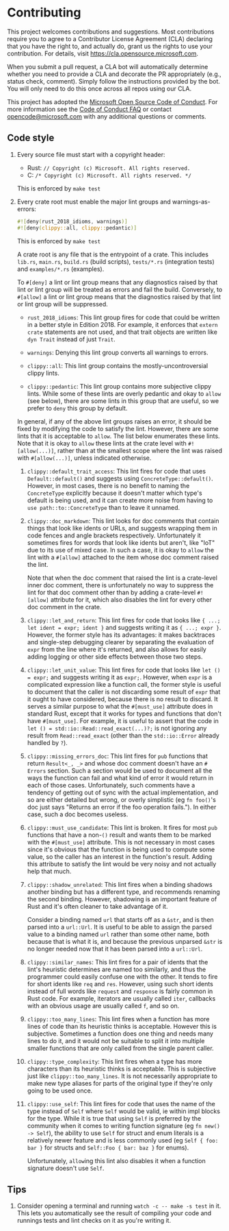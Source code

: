 # Contributing

This project welcomes contributions and suggestions.  Most contributions require you to agree to a
Contributor License Agreement (CLA) declaring that you have the right to, and actually do, grant us
the rights to use your contribution. For details, visit https://cla.opensource.microsoft.com.

When you submit a pull request, a CLA bot will automatically determine whether you need to provide
a CLA and decorate the PR appropriately (e.g., status check, comment). Simply follow the instructions
provided by the bot. You will only need to do this once across all repos using our CLA.

This project has adopted the [Microsoft Open Source Code of Conduct](https://opensource.microsoft.com/codeofconduct/).
For more information see the [Code of Conduct FAQ](https://opensource.microsoft.com/codeofconduct/faq/) or
contact [opencode@microsoft.com](mailto:opencode@microsoft.com) with any additional questions or comments.


## Code style

1. Every source file must start with a copyright header:

    - Rust: `// Copyright (c) Microsoft. All rights reserved.`
    - C: `/* Copyright (c) Microsoft. All rights reserved. */`

    This is enforced by `make test`

1. Every crate root must enable the major lint groups and warnings-as-errors:

    ```rust
    #![deny(rust_2018_idioms, warnings)]
    #![deny(clippy::all, clippy::pedantic)]
    ```

    This is enforced by `make test`

    A crate root is any file that is the entrypoint of a crate. This includes `lib.rs`, `main.rs`, `build.rs` (build scripts), `tests/*.rs` (integration tests) and `examples/*.rs` (examples).

    To `#[deny]` a lint or lint group means that any diagnostics raised by that lint or lint group will be treated as errors and fail the build. Conversely, to `#[allow]` a lint or lint group means that the diagnostics raised by that lint or lint group will be suppressed.

    - `rust_2018_idioms`: This lint group fires for code that could be written in a better style in Edition 2018. For example, it enforces that `extern crate` statements are not used, and that trait objects are written like `dyn Trait` instead of just `Trait`.

    - `warnings`: Denying this lint group converts all warnings to errors.

    - `clippy::all`: This lint group contains the mostly-uncontroversial clippy lints.

    - `clippy::pedantic`: This lint group contains more subjective clippy lints. While some of these lints are overly pedantic and okay to `allow` (see below), there are some lints in this group that are useful, so we prefer to `deny` this group by default.

    In general, if any of the above lint groups raises an error, it should be fixed by modifying the code to satisfy the lint. However, there are some lints that it is acceptable to `allow`. The list below enumerates these lints. Note that it is okay to `allow` these lints at the crate level with `#![allow(...)]`, rather than at the smallest scope where the lint was raised with `#[allow(...)]`, unless indicated otherwise.

    1. `clippy::default_trait_access`: This lint fires for code that uses `Default::default()` and suggests using `ConcreteType::default()`. However, in most cases, there is no benefit to naming the `ConcreteType` explicitly because it doesn't matter which type's default is being used, and it can create more noise from having to `use path::to::ConcreteType` than to leave it unnamed.

    1. `clippy::doc_markdown`: This lint looks for doc comments that contain things that look like idents or URLs, and suggests wrapping them in code fences and angle brackets respectively. Unfortunately it sometimes fires for words that look like idents but aren't, like "IoT" due to its use of mixed case. In such a case, it is okay to `allow` the lint with a `#[allow]` attached to the item whose doc comment raised the lint.

        Note that when the doc comment that raised the lint is a crate-level inner doc comment, there is unfortunately no way to suppress the lint for that doc comment other than by adding a crate-level `#![allow]` attribute for it, which also disables the lint for every other doc comment in the crate.

    1. `clippy::let_and_return`: This lint fires for code that looks like `{ ...; let ident = expr; ident }` and suggests writing it as `{ ...; expr }`. However, the former style has its advantages: it makes backtraces and single-step debugging clearer by separating the evaluation of `expr` from the line where it's returned, and also allows for easily adding logging or other side effects between those two steps.

    1. `clippy::let_unit_value`: This lint fires for code that looks like `let () = expr;` and suggests writing it as `expr;`. However, when `expr` is a complicated expression like a function call, the former style is useful to document that the caller is not discarding some result of `expr` that it ought to have considered, because there is no result to discard. It serves a similar purpose to what the `#[must_use]` attribute does in standard Rust, except that it works for types and functions that don't have `#[must_use]`. For example, it is useful to assert that the code in `let () = std::io::Read::read_exact(...)?;` is not ignoring any result from `Read::read_exact` (other than the `std::io::Error` already handled by `?`).

    1. `clippy::missing_errors_doc`: This lint fires for `pub` functions that return `Result<_, _>` and whose doc comment doesn't have an `# Errors` section. Such a section would be used to document all the ways the function can fail and what kind of error it would return in each of those cases. Unfortunately, such comments have a tendency of getting out of sync with the actual implementation, and so are either detailed but wrong, or overly simplistic (eg `fn foo()`'s doc just says "Returns an error if the foo operation fails."). In either case, such a doc becomes useless.

    1. `clippy::must_use_candidate`: This lint is broken. It fires for most `pub` functions that have a non-`()` result and wants them to be marked with the `#[must_use]` attribute. This is not necessary in most cases since it's obvious that the function is being used to compute some value, so the caller has an interest in the function's result. Adding this attribute to satisfy the lint would be very noisy and not actually help that much.

    1. `clippy::shadow_unrelated`: This lint fires when a binding shadows another binding but has a different type, and recommends renaming the second binding. However, shadowing is an important feature of Rust and it's often cleaner to take advantage of it.

        Consider a binding named `url` that starts off as a `&str`, and is then parsed into a `url::Url`. It is useful to be able to assign the parsed value to a binding named `url` rather than some other name, both because that is what it is, and because the previous unparsed `&str` is no longer needed now that it has been parsed into a `url::Url`.

    1. `clippy::similar_names`: This lint fires for a pair of idents that the lint's heuristic determines are named too similarly, and thus the programmer could easily confuse one with the other. It tends to fire for short idents like `req` and `res`. However, using such short idents instead of full words like `request` and `response` is fairly common in Rust code. For example, iterators are usually called `iter`, callbacks with an obvious usage are usually called `f`, and so on.

    1. `clippy::too_many_lines`: This lint fires when a function has more lines of code than its heuristic thinks is acceptable. However this is subjective. Sometimes a function does one thing and needs many lines to do it, and it would not be suitable to split it into multiple smaller functions that are only called from the single parent caller.

    1. `clippy::type_complexity`: This lint fires when a type has more characters than its heuristic thinks is acceptable. This is subjective just like `clippy::too_many_lines`. It is not necessarily appropriate to make new type aliases for parts of the original type if they're only going to be used once.

    1. `clippy::use_self`: This lint fires for code that uses the name of the type instead of `Self` where `Self` would be valid, ie within impl blocks for the type. While it is true that using `Self` is preferred by the community when it comes to writing function signature (eg `fn new() -> Self`), the ability to use `Self` for struct and enum literals is a relatively newer feature and is less commonly used (eg `Self { foo: bar }` for structs and `Self::Foo { bar: baz }` for enums).

        Unfortunately, `allow`ing this lint also disables it when a function signature doesn't use `Self`.


## Tips

1. Consider opening a terminal and running `watch -c -- make -s test` in it. This lets you automatically see the result of compiling your code and runnings tests and lint checks on it as you're writing it.
